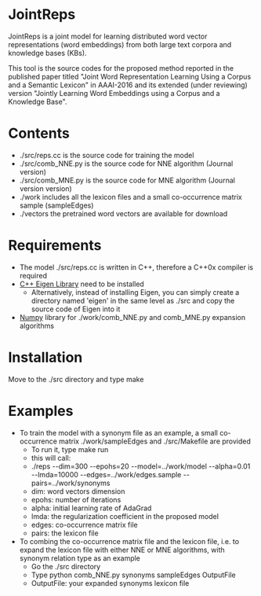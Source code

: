 # JointReps
JointReps is a joint model for learning distributed word vector representations (word embeddings) from both large text corpora and knowledge bases (KBs). 

This tool is the source codes for the proposed method reported in the published paper titled "Joint Word Representation Learning Using a Corpus and a Semantic Lexicon" in AAAI-2016 and its extended (under reviewing) version "Jointly Learning Word Embeddings using a Corpus and a Knowledge Base".

# Contents
* ./src/reps.cc is the source code for training the model
* ./src/comb_NNE.py is the source code for NNE algorithm (Journal version)
* ./src/comb_MNE.py is the source code for MNE algorithm (Journal version version)
* ./work includes all the lexicon files and a small co-occurrence matrix sample (sampleEdges)
* ./vectors the pretrained word vectors are available for download

# Requirements
* The model ./src/reps.cc is written in C++, therefore a C++0x compiler is required
* [C++ Eigen Library](http://eigen.tuxfamily.org/index.php?title=Main_Page) need to be installed
  * Alternatively, instead of installing Eigen, you can simply create a directory named 'eigen' in the same level as ./src and copy the source code of Eigen into it
* [Numpy](http://www.numpy.org/) library for ./work/comb_NNE.py and comb_MNE.py expansion algorithms

# Installation
Move to the ./src directory and type make

# Examples
* To train the model with a synonym file as an example, a small co-occurrence matrix ./work/sampleEdges and ./src/Makefile are provided
  * To run it, type make run
   * this will call:
   * ./reps --dim=300 --epohs=20 --model=../work/model --alpha=0.01 --lmda=10000 --edges=../work/edges.sample --pairs=../work/synonyms
   * dim: word vectors dimension
   * epohs: number of iterations
   * alpha: initial learning rate of AdaGrad
   * lmda: the regularization coefficient in the proposed model
   * edges: co-occurrence matrix file
   * pairs: the lexicon file
* To combing the co-occurrence matrix file and the lexicon file, i.e. to expand the lexicon file with either NNE or MNE algorithms, with synonym relation type as an example
  * Go the ./src directory
  * Type python comb_NNE.py synonyms sampleEdges OutputFile
  * OutputFile: your expanded synonyms lexicon file
